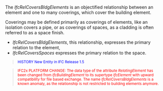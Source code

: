 ﻿The _IfcRelCoversBldgElements_ is an objectified relationship between an element and one to many coverings, which cover the building element.

Coverings may be defined primarily as coverings of elements, like an isolation covers a pipe, or as coverings of spaces, as a cladding is often referred to as a space finish.

* _IfcRelCoversBldgElements_, this relationship, expresses the primary relation to the element,
* _IfcRelCoversSpaces_ expresses the primary relation to the space.

> <small><font color="#0000FF">HISTORY New Entity in IFC
      Release 1.5</font></small>

> <small><font color="#FF0000">IFC2x PLATFORM CHANGE: The
      data type of the attribute <i>RelatingElement</i> has been
      changed from <i>IfcBuildingElement</i> to its supertype
      <i>IfcElement</i> with upward compatibility for file based
      exchange. The name <i>IfcRelCoversBldgElements</i> is a known anomaly, 
			as the relationship is not restricted to building elements 
			anymore.</font></small>